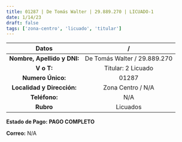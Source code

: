 ```yaml
---
title: 01287 | De Tomás Walter | 29.889.270 | LICUADO-1
date: 1/14/23
draft: false
tags: ['zona-centro', 'licuado', 'titular']
---
```


|          **Datos**          |               /              |
|:---------------------------:|:----------------------------:|
| **Nombre, Apellido y DNI:** | De Tomás Walter / 29.889.270 |
|          **V o T:**         |      Titular: 2 Licuado      |
|      **Numero Único:**      |             01287            |
|  **Localidad y Dirección:** |       Zona Centro / N/A      |
|        **Teléfono:**        |              N/A             |
|          **Rubro**          |           Licuados           |

**Estado de Pago:** **PAGO COMPLETO**

**Correo:** N/A
